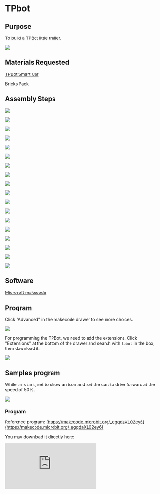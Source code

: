 ﻿---
sidebar_position: 9
sidebar_label: TPbot Little Trailer
---

# TPbot

## Purpose

To build a TPBot little trailer.


![](https://wiki-media-ef.oss-cn-hongkong.aliyuncs.com//images/tpbot-brick-expansion-case-09-01.png)

## Materials Requested


[TPBot Smart Car](https://www.elecfreaks.com/tpbot.html)

Bricks Pack



## Assembly Steps

![](https://wiki-media-ef.oss-cn-hongkong.aliyuncs.com//images/tpbot-brick-expansion-step-09-01.png)

![](https://wiki-media-ef.oss-cn-hongkong.aliyuncs.com//images/tpbot-brick-expansion-step-09-02.png)

![](https://wiki-media-ef.oss-cn-hongkong.aliyuncs.com//images/tpbot-brick-expansion-step-09-03.png)

![](https://wiki-media-ef.oss-cn-hongkong.aliyuncs.com//images/tpbot-brick-expansion-step-09-04.png)

![](https://wiki-media-ef.oss-cn-hongkong.aliyuncs.com//images/tpbot-brick-expansion-step-09-05.png)

![](https://wiki-media-ef.oss-cn-hongkong.aliyuncs.com//images/tpbot-brick-expansion-step-09-06.png)

![](https://wiki-media-ef.oss-cn-hongkong.aliyuncs.com//images/tpbot-brick-expansion-step-09-07.png)

![](https://wiki-media-ef.oss-cn-hongkong.aliyuncs.com//images/tpbot-brick-expansion-step-09-08.png)

![](https://wiki-media-ef.oss-cn-hongkong.aliyuncs.com//images/tpbot-brick-expansion-step-09-09.png)

![](https://wiki-media-ef.oss-cn-hongkong.aliyuncs.com//images/tpbot-brick-expansion-step-09-10.png)

![](https://wiki-media-ef.oss-cn-hongkong.aliyuncs.com//images/tpbot-brick-expansion-step-09-11.png)

![](https://wiki-media-ef.oss-cn-hongkong.aliyuncs.com//images/tpbot-brick-expansion-step-09-12.png)

![](https://wiki-media-ef.oss-cn-hongkong.aliyuncs.com//images/tpbot-brick-expansion-step-09-13.png)

![](https://wiki-media-ef.oss-cn-hongkong.aliyuncs.com//images/tpbot-brick-expansion-step-09-14.png)

![](https://wiki-media-ef.oss-cn-hongkong.aliyuncs.com//images/tpbot-brick-expansion-step-09-15.png)

![](https://wiki-media-ef.oss-cn-hongkong.aliyuncs.com//images/tpbot-brick-expansion-step-09-16.png)

![](https://wiki-media-ef.oss-cn-hongkong.aliyuncs.com//images/tpbot-brick-expansion-step-09-17.png)

![](https://wiki-media-ef.oss-cn-hongkong.aliyuncs.com//images/tpbot-brick-expansion-step-09-18.png)


## Software

[Microsoft makecode](https://makecode.microbit.org/#)


## Program



Click "Advanced" in the makecode drawer to see more choices.

![](https://wiki-media-ef.oss-cn-hongkong.aliyuncs.com//images/tpbot-brick-expansion-case-01-03.png)

For programming the TPBot, we need to add the extensions. Click "Extensions" at the bottom of the drawer and search with `tpbot` in the box, then download it.

![](https://wiki-media-ef.oss-cn-hongkong.aliyuncs.com//images/tpbot-brick-expansion-case-01-04.png)


## Samples program

While `on start`, set to show an icon and set the cart to drive forward at the speed of 50%.

![](https://wiki-media-ef.oss-cn-hongkong.aliyuncs.com//images/tpbot-brick-expansion-case-03-05.png)


### Program

Reference program: [https://makecode.microbit.org/_egqdaXL02ey6](https://makecode.microbit.org/_egqdaXL02ey6)

You may download it directly here:

<div
    style={{
        position: 'relative',
        paddingBottom: '60%',
        overflow: 'hidden',
    }}
>
    <iframe
        src="https://makecode.microbit.org/_egqdaXL02ey6"
        frameborder="0"
        sandbox="allow-popups allow-forms allow-scripts allow-same-origin"
        style={{
            position: 'absolute',
            width: '100%',
            height: '100%',
        }}
    />
</div>

## Conclusion


The cart moves forward.
